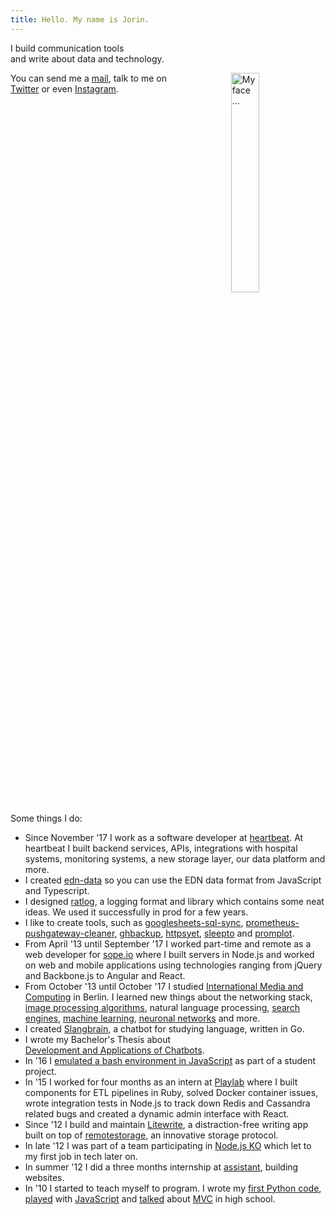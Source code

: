 ```yaml
---
title: Hello. My name is Jorin.
---
```


I build communication tools
<br>and write about data and technology.
<!--more-->

<img style="width: 30%; float: right; padding-left: 20%" src="/images/jorin.jpg" alt="My face ...">
You can send me a <a href="mailto:contact@jorin.me">mail</a>, talk to me on <a href="https://twitter.com/intent/user?screen_name=jorinvo">Twitter</a> or even <a href="https://instagram.com/jorin.v">Instagram</a>. 

<div style ="clear: right"></div>

Some things I do:

- Since November '17 I work as a software developer at [heartbeat](https://heartbeat-med.com/). At heartbeat I built backend services, APIs, integrations with hospital systems, monitoring systems, a new storage layer, our data platform and more.
- I created [edn-data](https://github.com/jorinvo/edn-data) so you can use the EDN data format from JavaScript and Typescript.
- I designed [ratlog](https://github.com/ratlog/ratlog.js), a logging format and library which contains some neat ideas. We used it successfully in prod for a few years.
- I like to create tools, such as [googlesheets-sql-sync](https://github.com/jorinvo/googlesheets-sql-sync), [prometheus-pushgateway-cleaner](https://github.com/jorinvo/prometheus-pushgateway-cleaner), [ghbackup](https://github.com/qvl/ghbackup), [httpsyet](https://github.com/qvl/httpsyet), [sleepto](https://github.com/qvl/sleepto) and [promplot](https://github.com/qvl/promplot).
- From April '13 until September '17 I worked part-time and remote as a web developer for [sope.io](https://sope.io/) where I built servers in Node.js and worked on web and mobile applications using technologies ranging from jQuery and Backbone.js to Angular and React.
- From October '13 until October '17 I studied [International Media and Computing](https://imi-bachelor.htw-berlin.de/) in Berlin.
I learned new things about the networking stack,
[image processing algorithms](/img-filter-in-canvas/),
natural language processing,
[search engines](https://github.com/jorinvo/r/blob/master/search.py),
[machine learning](https://github.com/jorinvo/r/tree/master/ml),
[neuronal networks](https://github.com/jorinvo/r/blob/master/ml/python/neural_net.py) and more.
- I created [Slangbrain](https://github.com/jorinvo/slangbrain/), a chatbot for studying language, written in Go.
- I wrote my Bachelor's Thesis about <br>[Development and Applications of Chatbots](/chatbots.pdf).
- In '16 I [emulated a bash environment in JavaScript](https://github.com/trybash/bash-emulator) as part of a student project.
- In '15 I worked for four months as an intern at [Playlab](https://www.pocketplaylab.com/) where I built components for ETL pipelines in Ruby, solved Docker container issues, wrote integration tests in Node.js to track down Redis and Cassandra related bugs and created a dynamic admin interface with React.
- Since '12 I build and maintain [Litewrite](https://litewrite.net), a distraction-free writing app built on top of [remotestorage](https://remotestorage.io/), an innovative storage protocol.
- In late '12 I was part of a team participating in [Node.js KO](https://github.com/nko3) which let to my first job in tech later on.
- In summer '12 I did a three months internship at [assistant](https://assistent.com/), building websites.
- In '10 I started to teach myself to program.
I wrote my [first Python code](https://github.com/jorinvo/Beginner-Python-GTK),
[played](https://github.com/jorinvo/Yourwall) with [JavaScript](https://github.com/jorinvo/Bruchrechner)
and [talked](https://www.slideshare.net/jorinvogel/java-design-pattern-11954168)
about [MVC](https://github.com/jorinvo/java-mvc-demo) in high school.
